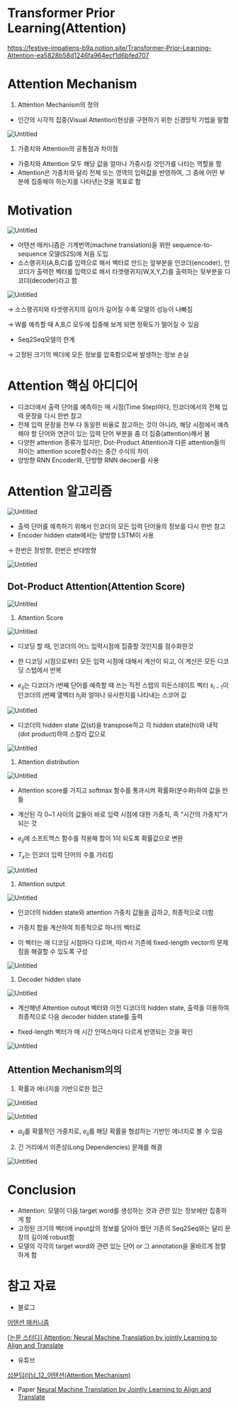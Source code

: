 # Transformer Prior Learning(Attention)

https://festive-impatiens-b9a.notion.site/Transformer-Prior-Learning-Attention-ea5828b58d1246fa964ecf1d6bfed707

# Attention Mechanism

1. Attention Mechanism의 정의
- 인간의 시각적 집중(Visual Attention)현상을 구현하기 위한 신경망적 기법을 말함

![Untitled](Transforme%2067f34/Untitled.png)

1. 가중치와 Attention의 공통점과 차이점
- 가중치와 Attention 모두 해당 값을 얼마나 가중시킬 것인가를 나타는 역할을 함
- Attention은 가중치와 달리 전체 또는 영역의 입력값을 반영하여, 그 중에 어떤 부분에 집중해야 하는지를 나타낸는것을 목표로 함

# Motivation

![Untitled](Transforme%2067f34/Untitled%201.png)

- 어텐션 매커니즘은 기계번역(machine translation)을 위한 sequence-to-sequence 모델(S2S)에 처음 도입
- 소스랭귀지(A,B,C)를 입력으로 해서 벡터로 만드는 앞부분을 인코더(encoder), 인코더가 출력한 벡터를 입력으로 해서 타겟랭귀지(W,X,Y,Z)를 출력하는 뒷부분을 디코더(decoder)라고 함

![Untitled](Transforme%2067f34/Untitled%202.png)

→ 소스랭귀지와 타겟랭귀지의 길이가 길어질 수록 모델의 성능이 나빠짐

→ W를 예측할 때 A,B,C 모두에 집중해 보게 되면 정확도가 떨어질 수 있음

- Seq2Seq모델의 한계

→ 고정된 크기의 벡더에 모든 정보를 압축함으로써 발생하는 정보 손실

# Attention 핵심 아디디어

- 디코더에서 출력 단어를 예측하는 매 시점(Time Step)마다, 인코더에서의 전체 입력 문장을 다시 한번 참고
- 전체 입력 문장을 전부 다 동일한 비율로 참고하는 것이 아니라, 해당 시점에서 예측해야 할 단어와 연관이 있는 입력 단어 부분을 좀 더 집중(attention)해서 봄
- 다양한 attention 종류가 있지만, Dot-Product Attention과 다른 attention들의 차이는 attention score함수라는 중간 수식의 차이
- 양방향 RNN Encoder와, 단방향 RNN decoer를 사용

# Attention 알고리즘

![Untitled](Transforme%2067f34/Untitled%203.png)

- 출력 단어를 예측하기 위해서 인코더의 모든 입력 단어들의 정보를 다시 한번 참고
- Encoder hidden state에서는 양방향 LSTM이 사용

→ 한번은 정방향, 한번은 반대방향

![Untitled](Transforme%2067f34/Untitled%204.png)

## Dot-Product Attention(Attention Score)

![Untitled](Transforme%2067f34/Untitled%205.png)

1. Attention Score

![Untitled](Transforme%2067f34/Untitled%206.png)

- 디코딩 할 때, 인코더의 어느 입력시점에 집중할 것인지를 점수화한것

- 한 디코딩 시점으로부터 모든 입력 시점에 대해서 계산이 되고, 이 계산은 모든 디코딩 스텝에서 반복
- $e_{ij}$는 디코더가 i번째 단어를 예측할 때 쓰는 직전 스텝의 히든스테이트 벡터 $s_{i-1}$이 인코더의 j번째 열벡터 $h_j$와 얼마나 유사한지를 나타내는 스코어 값

![Untitled](Transforme%2067f34/Untitled%207.png)

- 디코더의 hidden state 값(st)을 transpose하고 각 hidden state(hi)와 내적 (dot product)하여 스칼라 값으로

![Untitled](Transforme%2067f34/Untitled%208.png)

1. Attention distribution

![Untitled](Transforme%2067f34/Untitled%209.png)

- Attention score를 가지고 softmax 함수를 통과시켜 확률화(분수화)하여 값을 만듦

- 계산된 각 0~1 사이의 값들이 바로 입력 시점에 대한 가중치, 즉 “시간의 가중치”가 되는 것
- $e_{ij}$에 소프트맥스 함수를 적용해 합이 1이 되도록 확률값으로 변환
- $T_x$는 인코더 입력 단어의 수를 가리킴

![Untitled](Transforme%2067f34/Untitled%2010.png)

1. Attention output

![Untitled](Transforme%2067f34/Untitled%2011.png)

- 인코더의 hidden state와 attention 가중치 값들을 곱하고, 최종적으로 더함

- 가중치 합을 계산하여 최종적으로 하나의 벡터로

- 이 벡터는 매 디코딩 시점마다 다르며, 따라서 기존에 fixed-length vector의 문제점을 해결할 수 있도록 구성

![Untitled](Transforme%2067f34/Untitled%2012.png)

1. Decoder hidden state

![Untitled](Transforme%2067f34/Untitled%2013.png)

- 계산해낸 Attention outout 벡터와 이전 디코더의 hidden state, 출력을 이용하여 최종적으로 다음 decoder hidden state를 출력

- fixed-length 벡터가 매 시간 인덱스마다 다르게 반영되는 것을 확인

![Untitled](Transforme%2067f34/Untitled%2014.png)

## Attention Mechanism의의

1) 확률과 에너지를 기반으로한 접근

![Untitled](Transforme%2067f34/Untitled%2015.png)

![Untitled](Transforme%2067f34/Untitled%2016.png)

- $\alpha_{ij}$를 확률적인 가중치로, $e_{ij}$를 해당 확률을 형성하는 기반인 에너지로 볼 수 있음

2) 긴 거리에서 의존성(Long Dependencies) 문제를 해결

![Untitled](Transforme%2067f34/Untitled%2017.png)

# Conclusion

- Attention: 모델이 다음 target word를 생성하는 것과 관련 있는 정보에만 집중하게 함
- 고정된 크기의 벡터에 input삾의 정보를 담아야 했던 기존의 Seq2Seq와는 달리 문장의 길이에 robust함
- 모델의 각각의 target word와 관련 있는 단어 or 그 annotation을 올바르게 정렬하게 함

# 참고 자료

- 블로그

[어텐션 매커니즘](https://ratsgo.github.io/from%20frequency%20to%20semantics/2017/10/06/attention/)

[[논문 스터디] Attention: Neural Machine Translation by jointly Learning to Align and Translate](https://hong-yp-ml-records.tistory.com/63)

- 유튜브

[십분딥러닝_12_어텐션(Attention Mechanism)](https://www.youtube.com/watch?v=6aouXD8WMVQ)

- Paper
[Neural Machine Translation by Jointly Learning to Align and Translate](https://arxiv.org/abs/1409.0473)
